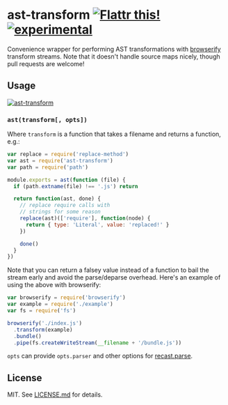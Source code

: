 # ast-transform [![Flattr this!](https://api.flattr.com/button/flattr-badge-large.png)](https://flattr.com/submit/auto?user_id=hughskennedy&url=http://github.com/hughsk/ast-transform&title=ast-transform&description=hughsk/ast-transform%20on%20GitHub&language=en_GB&tags=flattr,github,javascript&category=software)[![experimental](http://hughsk.github.io/stability-badges/dist/experimental.svg)](http://github.com/hughsk/stability-badges) #

Convenience wrapper for performing AST transformations with
[browserify](http://browserify.org/) transform streams. Note that it doesn't
handle source maps nicely, though pull requests are welcome!

## Usage ##

[![ast-transform](https://nodei.co/npm/ast-transform.png?mini=true)](https://nodei.co/npm/ast-transform)

### `ast(transform[, opts])` ###

Where `transform` is a function that takes a filename and returns a function,
e.g.:

``` javascript
var replace = require('replace-method')
var ast = require('ast-transform')
var path = require('path')

module.exports = ast(function (file) {
  if (path.extname(file) !== '.js') return

  return function(ast, done) {
    // replace require calls with
    // strings for some reason
    replace(ast)(['require'], function(node) {
      return { type: 'Literal', value: 'replaced!' }
    })

    done()
  }
})
```

Note that you can return a falsey value instead of a function to bail the
stream early and avoid the parse/deparse overhead. Here's an example of using
the above with browserify:

``` javascript
var browserify = require('browserify')
var example = require('./example')
var fs = require('fs')

browserify('./index.js')
  .transform(example)
  .bundle()
  .pipe(fs.createWriteStream(__filename + '/bundle.js'))
```

`opts` can provide `opts.parser` and other options for [recast.parse](https://github.com/benjamn/recast).

## License ##

MIT. See [LICENSE.md](http://github.com/hughsk/ast-transform/blob/master/LICENSE.md) for details.
